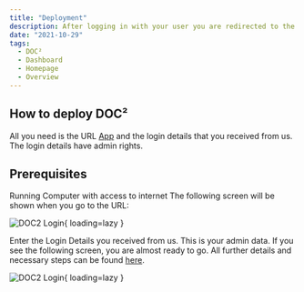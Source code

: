 ```yaml
---
title: "Deployment"
description: After logging in with your user you are redirected to the DASHBOARD homepage of DOC². This is the main page and overview where you can capture, work, and manage the imported documents.
date: "2021-10-29"
tags:
  - DOC²
  - Dashboard
  - Homepage
  - Overview
---
```


## How to deploy DOC²

All you need is the URL [App](https://app.polydocs.io/) and the login details that you received from us.
The login details have admin rights.

## Prerequisites

Running Computer with access to internet
The following screen will be shown when you go to the URL:

![DOC2 Login](/_images/doc2/DOC2_Deployment_Login.png){ loading=lazy }

Enter the Login Details you received from us. This is your admin data.
If you see the following screen, you are almost ready to go. All further details and necessary steps can be found [here](https://docs.polydocs.io/doc2/document-validation/).

![DOC2 Login](/_images/doc2/DOC2_Deployment_Dashboard.png){ loading=lazy }
